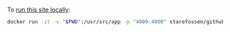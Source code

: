 To [run this site locally](//github.com/Starefossen/docker-github-pages):

```sh
docker run -it -v "$PWD":/usr/src/app -p "4000:4000" starefossen/github-pages
```
